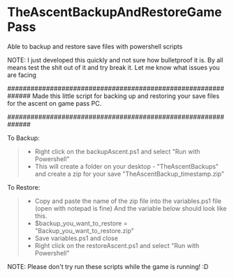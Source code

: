 # TheAscentBackupAndRestoreGamePass
Able to backup and restore save files with powershell scripts

NOTE: I just developed this quickly and not sure how bulletproof it is.
By all means test the shit out of it and try break it. Let me know what 
issues you are facing

##############################################################
Made this little script for backing up and restoring your save 
files for the ascent on game pass PC.

##############################################################


To Backup:
> - Right click on the backupAscent.ps1 and select "Run with Powershell"
> - This will create a folder on your desktop - "TheAscentBackups" and
create a zip for your save "TheAscentBackup_timestamp.zip"

To Restore:
> - Copy and paste the name of the zip file into the variables.ps1 file (open with notepad is fine)
And the variable below should look like this.
> - $backup_you_want_to_restore = "Backup_you_want_to_restore.zip"
> - Save variables.ps1 and close
> - Right click on the restoreAscent.ps1 and select "Run with Powershell"

NOTE: Please don't try run these scripts while the game is running! :D
